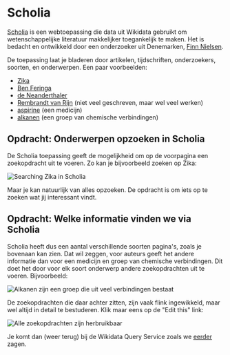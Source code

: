 # Scholia

[Scholia](https://tools.wmflabs.org/scholia/) is een webtoepassing die data uit Wikidata gebruikt om wetenschappelijke
literatuur makkelijker toegankelijk te maken. Het is bedacht en ontwikkeld door een onderzoeker uit Denemarken,
[Finn Nielsen](https://tools.wmflabs.org/scholia/author/Q20980928).

De toepassing laat je bladeren door artikelen, tijdschriften, onderzoekers, soorten, en onderwerpen. Een paar voorbeelden:

* [Zika](https://tools.wmflabs.org/scholia/disease/Q8071861)
* [Ben Feringa](https://tools.wmflabs.org/scholia/author/Q3259614)
* [de Neanderthaler](https://tools.wmflabs.org/scholia/taxon/Q40171)
* [Rembrandt van Rijn](https://tools.wmflabs.org/scholia/author/Q5598) (niet veel geschreven, maar wel veel werken)
* [aspirine](https://tools.wmflabs.org/scholia/chemical/Q18216) (een medicijn)
* [alkanen](https://tools.wmflabs.org/scholia/chemical-class/Q41581) (een groep van chemische verbindingen)

## Opdracht: Onderwerpen opzoeken in Scholia

De Scholia toepassing geeft de mogelijkheid om op de voorpagina een zoekopdracht uit te voeren.
Zo kan je bijvoorbeeld zoeken op Zika:

![Searching Zika in Scholia](scholia_zika.png)

Maar je kan natuurlijk van alles opzoeken. De opdracht is om iets op te zoeken wat jij interessant vindt.

## Opdracht: Welke informatie vinden we via Scholia

Scholia heeft dus een aantal verschillende soorten pagina's, zoals je bovenaan kan zien. Dat wil zeggen,
voor auteurs geeft het andere informatie dan voor een medicijn en groep van chemische verbindingen.
Dit doet het door voor elk soort onderwerp andere zoekopdrachten uit te voeren. Bijvoorbeeld:

![Alkanen zijn een groep die uit veel verbindingen bestaat](Screenshot_20180323_162846.png)

De zoekopdrachten die daar achter zitten, zijn vaak flink ingewikkeld, maar wel altijd in detail te
bestuderen. Klik maar eens op de "Edit this" link:

![Alle zoekopdrachten zijn herbruikbaar](Screenshot_20180323_163537.png)

Je komt dan (weer terug) bij de Wikidata Query Service zoals we [eerder](opdracht2.md) zagen.
